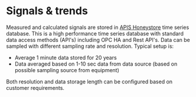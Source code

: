 # Signals & trends

Measured and calculated signals are stored in <a href="https://docs.prediktor.com/docs/foundation9/APIS_HoneyStore/APIS_HoneyStore.html" target="_blank">APIS Honeystore</a> time series database.
This is a high performance time series database with standard data access methods (API's) including OPC HA and Rest API's.
Data can be sampled with different sampling rate and resolution.
Typical setup is:
- Average 1 minute data stored for 20 years
- Data averaged based on 1-10 sec data from data source (based on possible sampling source from equipment)

Both resolution and data storage length can be configured based on customer requirements.